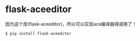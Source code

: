 # flask-aceeditor

因为这个库(flask-aceeditor)，所以可以实现ace编译器得调用了！

```shell
$ pip install flask-aceeditor
```